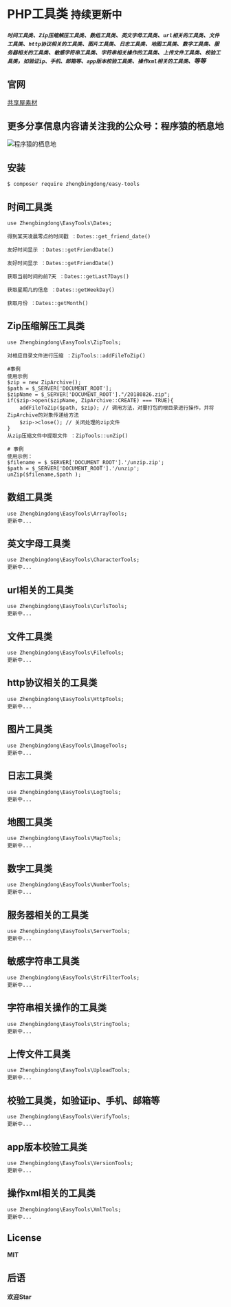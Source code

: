 <h1 align="left"> PHP工具类 <code align="right">持续更新中</code></h1>

##### <code>时间工具类</code>、<code>Zip压缩解压工具类</code>、<code>数组工具类</code>、<code>英文字母工具类</code>、<code>url相关的工具类</code>、<code>文件工具类</code>、<code>http协议相关的工具类</code>、<code>图片工具类</code>、<code>日志工具类</code>、<code>地图工具类</code>、<code>数字工具类</code>、<code>服务器相关的工具类</code>、<code>敏感字符串工具类</code>、<code>字符串相关操作的工具类</code>、<code>上传文件工具类</code>、<code>校验工具类</code>，<code>如验证ip、手机、邮箱等</code>、<code>app版本校验工具类</code>、<code>操作xml相关的工具类</code>、等等

## 官网
<a href="http://www.qianduanwang.vip" target="_blank">共享屋素材</a>

## 更多分享信息内容请关注我的公众号：程序猿的栖息地
![程序猿的栖息地](http://www.qianduanwang.vip/uploads/layedit/20200701/3bc47221b2cc967887b9e7f661d21e2c.jpg)

## 安装

```shell
$ composer require zhengbingdong/easy-tools
```

## 时间工具类
    use Zhengbingdong\EasyTools\Dates;

    得到某天凌晨零点的时间戳 ：Dates::get_friend_date()

    友好时间显示 ：Dates::getFriendDate()

    友好时间显示 ：Dates::getFriendDate()

    获取当前时间的前7天 ：Dates::getLast7Days()

    获取星期几的信息 ：Dates::getWeekDay()

    获取月份 ：Dates::getMonth()

## Zip压缩解压工具类
    use Zhengbingdong\EasyTools\ZipTools;

    对相应目录文件进行压缩 ：ZipTools::addFileToZip()

    #事例
    使用示例
    $zip = new ZipArchive();
    $path = $_SERVER['DOCUMENT_ROOT'];
    $zipName = $_SERVER['DOCUMENT_ROOT']."/20180826.zip";
    if($zip->open($zipName, ZipArchive::CREATE) === TRUE){
    	addFileToZip($path, $zip); // 调用方法，对要打包的根目录进行操作，并将ZipArchive的对象传递给方法
    	$zip->close(); // 关闭处理的zip文件
    }
    从zip压缩文件中提取文件 ：ZipTools::unZip()

    # 事例
    使用示例：
    $filename = $_SERVER['DOCUMENT_ROOT'].'/unzip.zip';
    $path = $_SERVER['DOCUMENT_ROOT'].'/unzip';
    unZip($filename,$path );

## 数组工具类
    use Zhengbingdong\EasyTools\ArrayTools;
    更新中...

## 英文字母工具类
    use Zhengbingdong\EasyTools\CharacterTools;
    更新中...

## url相关的工具类
    use Zhengbingdong\EasyTools\CurlsTools;
    更新中...

## 文件工具类
    use Zhengbingdong\EasyTools\FileTools;
    更新中...

## http协议相关的工具类
    use Zhengbingdong\EasyTools\HttpTools;
    更新中...

## 图片工具类
    use Zhengbingdong\EasyTools\ImageTools;
    更新中...

## 日志工具类
    use Zhengbingdong\EasyTools\LogTools;
    更新中...

## 地图工具类
    use Zhengbingdong\EasyTools\MapTools;
    更新中...

## 数字工具类
    use Zhengbingdong\EasyTools\NumberTools;
    更新中...	

## 服务器相关的工具类
    use Zhengbingdong\EasyTools\ServerTools;
    更新中...

## 敏感字符串工具类
    use Zhengbingdong\EasyTools\StrFilterTools;
    更新中...

## 字符串相关操作的工具类
    use Zhengbingdong\EasyTools\StringTools;
    更新中...

## 上传文件工具类
    use Zhengbingdong\EasyTools\UploadTools;
    更新中...

## 校验工具类，如验证ip、手机、邮箱等
    use Zhengbingdong\EasyTools\VerifyTools;
    更新中...

## app版本校验工具类
    use Zhengbingdong\EasyTools\VersionTools;
    更新中...

## 操作xml相关的工具类
    use Zhengbingdong\EasyTools\XmlTools;
    更新中...


## License
**MIT**

## 后语
#### 欢迎Star
